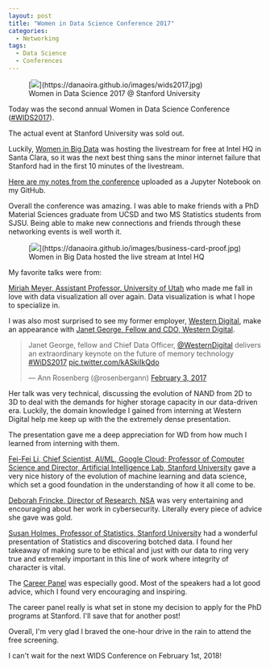 ```yaml
---
layout: post
title: "Women in Data Science Conference 2017"
categories:
  - Networking
tags:
  - Data Science
  - Conferences
---
```


<figure>
	[<img src="https://danaoira.github.io/images/wids2017.jpg">](https://danaoira.github.io/images/wids2017.jpg)
	<figcaption>Women in Data Science 2017 @ Stanford University</figcaption>
</figure>

Today was the second annual Women in Data Science Conference ([#WIDS2017](https://twitter.com/hashtag/WIDS2017?src=hash)).

The actual event at Stanford University was sold out.

Luckily, [Women in Big Data](http://womeninbigdata.org) was hosting the livestream for free at Intel HQ in Santa Clara, so it was the next best thing sans the minor internet failure that Stanford had in the first 10 minutes of the livestream.

[Here are my notes from the conference](https://github.com/danaoira/Miscellaneous/blob/master/Notes/2017-02-03%20Women%20in%20Data%20Science%20Conference/2017-02-03-women-in-data-science-conference.ipynb) uploaded as a Jupyter Notebook on my GitHub.

Overall the conference was amazing. I was able to make friends with a PhD Material Sciences graduate from UCSD and two MS Statistics students from SJSU. Being able to make new connections and friends through these networking events is well worth it.

<figure>
	[<img src="https://danaoira.github.io/images/business-card-proof.jpg">](https://danaoira.github.io/images/business-card-proof.jpg)
	<figcaption>Women in Big Data hosted the live stream at Intel HQ</figcaption>
</figure>

My favorite talks were from:

[Miriah Meyer, Assistant Professor, University of Utah](https://render.githubusercontent.com/view/ipynb?commit=d2aadb16dbe727cb4d868aa138d79e979036824c&enc_url=68747470733a2f2f7261772e67697468756275736572636f6e74656e742e636f6d2f64616e616f6972612f4d697363656c6c616e656f75732f643261616462313664626537323763623464383638616131333864373965393739303336383234632f4e6f7465732f323031372d30322d3033253230576f6d656e253230696e25323044617461253230536369656e6365253230436f6e666572656e63652f323031372d30322d30332d776f6d656e2d696e2d646174612d736369656e63652d636f6e666572656e63652e6970796e62&nwo=danaoira%2FMiscellaneous&path=Notes%2F2017-02-03+Women+in+Data+Science+Conference%2F2017-02-03-women-in-data-science-conference.ipynb&repository_id=65120766#10:15-10:35am:-Miriah-Meyer,-Assistant-Professor,-University-of-Utah) who made me fall in love with data visualization all over again. Data visualization is what I hope to specialize in.

I was also most surprised to see my former employer, [Western Digital](http://wdc.com), make an appearance with [Janet George, Fellow and CDO, Western Digital](https://render.githubusercontent.com/view/ipynb?commit=d2aadb16dbe727cb4d868aa138d79e979036824c&enc_url=68747470733a2f2f7261772e67697468756275736572636f6e74656e742e636f6d2f64616e616f6972612f4d697363656c6c616e656f75732f643261616462313664626537323763623464383638616131333864373965393739303336383234632f4e6f7465732f323031372d30322d3033253230576f6d656e253230696e25323044617461253230536369656e6365253230436f6e666572656e63652f323031372d30322d30332d776f6d656e2d696e2d646174612d736369656e63652d636f6e666572656e63652e6970796e62&nwo=danaoira%2FMiscellaneous&path=Notes%2F2017-02-03+Women+in+Data+Science+Conference%2F2017-02-03-women-in-data-science-conference.ipynb&repository_id=65120766#11:10-11:30am:-Janet-George,-Fellow-and-CDO,-Western-Digital).

<blockquote class="twitter-tweet" data-lang="en"><p lang="en" dir="ltr">Janet George, fellow and Chief Data Officer, <a href="https://twitter.com/WesternDigital">@WesternDigital</a> delivers an extraordinary keynote on the future of memory technology <a href="https://twitter.com/hashtag/WiDS2017?src=hash">#WiDS2017</a> <a href="https://t.co/kASkiIkQdo">pic.twitter.com/kASkiIkQdo</a></p>&mdash; Ann  Rosenberg (@rosenbergann) <a href="https://twitter.com/rosenbergann/status/827660060071309313">February 3, 2017</a></blockquote>
<script async src="//platform.twitter.com/widgets.js" charset="utf-8"></script>

Her talk was very technical, discussing the evolution of NAND from 2D to 3D to deal with the demands for higher storage capacity in our data-driven era. Luckily, the domain knowledge I gained from interning at Western Digital help me keep up with the the extremely dense presentation.

The presentation gave me a deep appreciation for WD from how much I learned from interning with them.

[Fei-Fei Li, Chief Scientist, AI/ML, Google Cloud; Professor of Computer Science and Director, Artificial Intelligence Lab, Stanford University](https://render.githubusercontent.com/view/ipynb?commit=d2aadb16dbe727cb4d868aa138d79e979036824c&enc_url=68747470733a2f2f7261772e67697468756275736572636f6e74656e742e636f6d2f64616e616f6972612f4d697363656c6c616e656f75732f643261616462313664626537323763623464383638616131333864373965393739303336383234632f4e6f7465732f323031372d30322d3033253230576f6d656e253230696e25323044617461253230536369656e6365253230436f6e666572656e63652f323031372d30322d30332d776f6d656e2d696e2d646174612d736369656e63652d636f6e666572656e63652e6970796e62&nwo=danaoira%2FMiscellaneous&path=Notes%2F2017-02-03+Women+in+Data+Science+Conference%2F2017-02-03-women-in-data-science-conference.ipynb&repository_id=65120766#11:50am-12:10pm:-Fei-Fei-Li,-Chief-Scientist,-AI/ML,-Google-Cloud;-Professor-of-Computer-Science-and-Director,-Artificial-Intelligence-Lab,-Stanford-University) gave a very nice history of the evolution of machine learning and data science, which set a good foundation in the understanding of how it all come to be.

[Deborah Frincke, Director of Research, NSA](https://render.githubusercontent.com/view/ipynb?commit=d2aadb16dbe727cb4d868aa138d79e979036824c&enc_url=68747470733a2f2f7261772e67697468756275736572636f6e74656e742e636f6d2f64616e616f6972612f4d697363656c6c616e656f75732f643261616462313664626537323763623464383638616131333864373965393739303336383234632f4e6f7465732f323031372d30322d3033253230576f6d656e253230696e25323044617461253230536369656e6365253230436f6e666572656e63652f323031372d30322d30332d776f6d656e2d696e2d646174612d736369656e63652d636f6e666572656e63652e6970796e62&nwo=danaoira%2FMiscellaneous&path=Notes%2F2017-02-03+Women+in+Data+Science+Conference%2F2017-02-03-women-in-data-science-conference.ipynb&repository_id=65120766#Deborah-Frincke,-Director-of-Research,-NSA) was very entertaining and encouraging about her work in cybersecurity. Literally every piece of advice she gave was gold.

[Susan Holmes, Professor of Statistics, Stanford University](https://render.githubusercontent.com/view/ipynb?commit=d2aadb16dbe727cb4d868aa138d79e979036824c&enc_url=68747470733a2f2f7261772e67697468756275736572636f6e74656e742e636f6d2f64616e616f6972612f4d697363656c6c616e656f75732f643261616462313664626537323763623464383638616131333864373965393739303336383234632f4e6f7465732f323031372d30322d3033253230576f6d656e253230696e25323044617461253230536369656e6365253230436f6e666572656e63652f323031372d30322d30332d776f6d656e2d696e2d646174612d736369656e63652d636f6e666572656e63652e6970796e62&nwo=danaoira%2FMiscellaneous&path=Notes%2F2017-02-03+Women+in+Data+Science+Conference%2F2017-02-03-women-in-data-science-conference.ipynb&repository_id=65120766#Reproducible-Research) had a wonderful presentation of Statistics and discovering botched data. I found her takeaway of making sure to be ethical and just with our data to ring very true and extremely important in this line of work where integrity of character is vital.

The [Career Panel](https://render.githubusercontent.com/view/ipynb?commit=d2aadb16dbe727cb4d868aa138d79e979036824c&enc_url=68747470733a2f2f7261772e67697468756275736572636f6e74656e742e636f6d2f64616e616f6972612f4d697363656c6c616e656f75732f643261616462313664626537323763623464383638616131333864373965393739303336383234632f4e6f7465732f323031372d30322d3033253230576f6d656e253230696e25323044617461253230536369656e6365253230436f6e666572656e63652f323031372d30322d30332d776f6d656e2d696e2d646174612d736369656e63652d636f6e666572656e63652e6970796e62&nwo=danaoira%2FMiscellaneous&path=Notes%2F2017-02-03+Women+in+Data+Science+Conference%2F2017-02-03-women-in-data-science-conference.ipynb&repository_id=65120766#3:20-4:15pm-Career-Panel) was especially good. Most of the speakers had a lot good advice, which I found very encouraging and inspiring.

The career panel really is what set in stone my decision to apply for the PhD programs at Stanford. I'll save that for another post!

Overall, I'm very glad I braved the one-hour drive in the rain to attend the free screening.

I can't wait for the next WIDS Conference on February 1st, 2018!